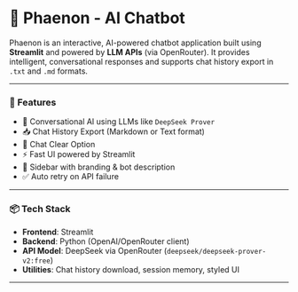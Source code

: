 # 🤖 Phaenon - AI Chatbot

Phaenon is an interactive, AI-powered chatbot application built using **Streamlit** and powered by **LLM APIs** (via OpenRouter). It provides intelligent, conversational responses and supports chat history export in `.txt` and `.md` formats.

---

### 🚀 Features

- 🧠 Conversational AI using LLMs like `DeepSeek Prover`
- 📥 Chat History Export (Markdown or Text format)
- 🧼 Chat Clear Option
- ⚡ Fast UI powered by Streamlit
- 📸 Sidebar with branding & bot description
- ✅ Auto retry on API failure

---

### 📦 Tech Stack

- **Frontend**: Streamlit
- **Backend**: Python (OpenAI/OpenRouter client)
- **API Model**: DeepSeek via OpenRouter (`deepseek/deepseek-prover-v2:free`)
- **Utilities**: Chat history download, session memory, styled UI

---


